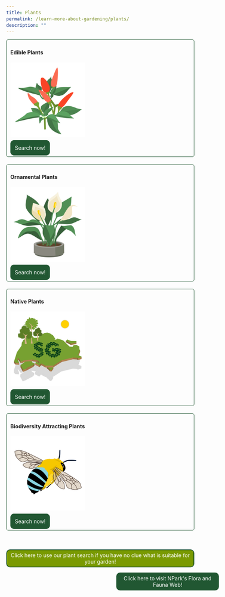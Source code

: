 ```yaml
---
title: Plants
permalink: /learn-more-about-gardening/plants/
description: ""
---
```

<style>
	.wrapper {
		display: grid;
		grid-template-columns: repeat(auto-fit, minmax(275px, 1fr));
		grid-template-rows: auto-fit;
		column-gap: 20px;
		row-gap: 20px;
	}

	.box {
		border: solid 1px #215732 ;
		border-radius: 5px;
		padding: 5px 10px 15px 10px;
		justify-self: stretch;
	}
	
	.plantsearch {
		display: grid;
		grid-template-columns:1fr;
		grid-template-rows: 1fr;
		text-align:center;
		background-color: #7a9a01;
		border: 2px solid #215732;
		padding: 5px;
  	border-radius: 10px;
    color: white !important;
	  text-decoration: none !important;
	}
	
		.ffw {
		display: grid;
		grid-template-columns: repeat(2, minmax(275px, 1fr));
		grid-template-rows: auto-fit;
		column-gap: 20px;
		row-gap: 20px;
	}
	
	.ffwbutton{
		grid-column-start:2;
		grid-column-end: 3;
		text-align:center;
		background-color: #215732;
		border: 2px solid #215732;
		padding: 5px;
  	border-radius: 10px;
    color: white !important;
	  text-decoration: none !important;
	}
	
	.button-primary {
    background-color: #215732;
    border: 2px solid #215732;
    padding: 10px;
  	border-radius: 10px;
    color: white !important;
	  text-decoration: none !important;
  }
</style>

<div class="wrapper">
  <div class="box">
		<h4>Edible Plants</h4>
	     <img style="height:200px; width:200px; display: inline" src="/images/Graphics/edibleplant_6oct.png"><br>
				<br>
		<a class="button-primary" href="/page-index/glossary/edible-plants/">Search now!</a>
	</div>
	<div class="box">
		<h4>Ornamental Plants</h4>
	     <img style="height:200px; width:200px; display: inline" src="/images/Graphics/ornamentalplant_6oct.png"><br>
			<br>
			<a class="button-primary" href="/page-index/glossary/ornamental-plants/">Search now!</a><br>
	</div>
	<div class="box">
		<h4>Native Plants</h4>
	     <img style="height:200px; width:200px; display: inline" src="/images/Graphics/nativeplant_6oct.png"><br>
			<br>
			<a class="button-primary" href="/page-index/glossary/native-plants/">Search now!</a><br>
	</div>
	<div class="box">
		<h4>Biodiversity Attracting Plants</h4>
	     <img style="height:200px; width:200px; display: inline" src="/images/Graphics/biodivplant_6oct.png"><br>
			<br>
			<a class="button-primary" href="/page-index/glossary/biodiversity-attracting-plants/">Search now!</a><br>
	</div>
	<br>
</div>

<a href="/digital-tools/plant-search/" class="plantsearch">Click here to use our plant search if you have no clue what is suitable for your garden!</a>
	
<div class="ffw">
	<a href="https://www.nparks.gov.sg/florafaunaweb" class="ffwbutton">Click here to visit NPark's Flora and Fauna Web!</a>
</div>